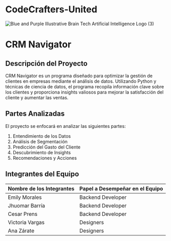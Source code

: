 # CodeCrafters-United
![Blue and Purple Illustrative Brain Tech Artificial Intelligence Logo (3)](https://github.com/Jhuomar-Barria/CodeCrafters-United/assets/124087234/7f6ed79b-17cf-4c9f-839e-fd2fafc0a4a7)

# CRM Navigator

## Descripción del Proyecto
CRM Navigator es un programa diseñado para optimizar la gestión de clientes en empresas mediante el análisis de datos. Utilizando Python y técnicas de ciencia de datos, el programa recopila información clave sobre los clientes y proporciona insights valiosos para mejorar la satisfacción del cliente y aumentar las ventas.

## Partes Analizadas
El proyecto se enfocará en analizar las siguientes partes:
1. Entendimiento de los Datos
2. Análisis de Segmentación
3. Predicción del Gasto del Cliente
4. Descubrimiento de Insights
5. Recomendaciones y Acciones

## Integrantes del Equipo
| Nombre de los Integrantes | Papel a Desempeñar en el Equipo   |
|----------------------------|------------------------------------|
| Emily Morales              | Backend Developer                  |
| Jhuomar Barría            | Backend Developer                  |
| Cesar Prens                | Backend Developer                  |
| Victoria Vargas            | Designers                          |
| Ana Zárate                 | Designers                          |
